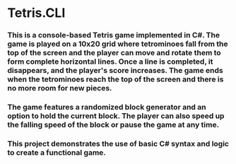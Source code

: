 # Tetris.CLI

### This is a console-based Tetris game implemented in C#. The game is played on a 10x20 grid where tetrominoes fall from the top of the screen and the player can move and rotate them to form complete horizontal lines. Once a line is completed, it disappears, and the player's score increases. The game ends when the tetrominoes reach the top of the screen and there is no more room for new pieces.

### The game features a randomized block generator and an option to hold the current block. The player can also speed up the falling speed of the block or pause the game at any time.

### This project demonstrates the use of basic C# syntax and logic to create a functional game.
